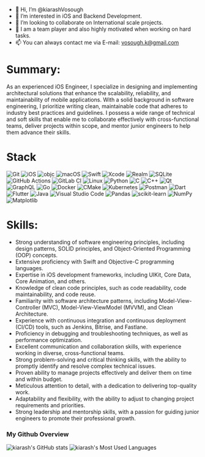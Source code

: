 - 👋 Hi, I’m @kiarashVosough
- 👀 I’m interested in iOS and Backend Development.
- 💞️ I’m looking to collaborate on International scale projects.
- 💪 I am a team player and also highly motivated when working on hard tasks.
- 📫 You can always contact me via E-mail: vosough.k@gmail.com

# Summary:

As an experienced iOS Engineer, I specialize in designing and implementing architectural solutions that enhance the scalability, reliability, and maintainability of mobile applications. With a solid background in software engineering, I prioritize writing clean, maintainable code that adheres to industry best practices and guidelines. I possess a wide range of technical and soft skills that enable me to collaborate effectively with cross-functional teams, deliver projects within scope, and mentor junior engineers to help them advance their skills.

# Stack

![Git](https://img.shields.io/badge/git-%23F05033.svg?style=for-the-badge&logo=git&logoColor=white)
![iOS](https://img.shields.io/badge/iOS-000000?style=for-the-badge&logo=ios&logoColor=white)
![objc](https://img.shields.io/badge/Objective_C-000000?style=for-the-badge&logo=apple&logoColor=white)
![macOS](https://img.shields.io/badge/mac%20os-000000?style=for-the-badge&logo=macos&logoColor=F0F0F0)
![Swift](https://img.shields.io/badge/swift-F54A2A?style=for-the-badge&logo=swift&logoColor=white)
![Xcode](https://img.shields.io/badge/Xcode-007ACC?style=for-the-badge&logo=Xcode&logoColor=white)
![Realm](https://img.shields.io/badge/Realm-39477F?style=for-the-badge&logo=realm&logoColor=white)
![SQLite](https://img.shields.io/badge/sqlite-%2307405e.svg?style=for-the-badge&logo=sqlite&logoColor=white)
![GitHub Actions](https://img.shields.io/badge/github%20actions-%232671E5.svg?style=for-the-badge&logo=githubactions&logoColor=white)
![GitLab CI](https://img.shields.io/badge/gitlab%20ci-%23181717.svg?style=for-the-badge&logo=gitlab&logoColor=white)
![Linux](https://img.shields.io/badge/Linux-FCC624?style=for-the-badge&logo=linux&logoColor=black)
![Python](https://img.shields.io/badge/python-3670A0?style=for-the-badge&logo=python&logoColor=ffdd54)
![C](https://img.shields.io/badge/c-%2300599C.svg?style=for-the-badge&logo=c&logoColor=white)
![C++](https://img.shields.io/badge/c++-%2300599C.svg?style=for-the-badge&logo=c%2B%2B&logoColor=white)
![Qt](https://img.shields.io/badge/Qt-%23217346.svg?style=for-the-badge&logo=Qt&logoColor=white)
![GraphQL](https://img.shields.io/badge/-GraphQL-E10098?style=for-the-badge&logo=graphql&logoColor=white)
![Go](https://img.shields.io/badge/go-%2300ADD8.svg?style=for-the-badge&logo=go&logoColor=white)
![Docker](https://img.shields.io/badge/docker-%230db7ed.svg?style=for-the-badge&logo=docker&logoColor=white)
![CMake](https://img.shields.io/badge/CMake-%23008FBA.svg?style=for-the-badge&logo=cmake&logoColor=white)
![Kubernetes](https://img.shields.io/badge/kubernetes-%23326ce5.svg?style=for-the-badge&logo=kubernetes&logoColor=white)
![Postman](https://img.shields.io/badge/Postman-FF6C37?style=for-the-badge&logo=postman&logoColor=white)
![Dart](https://img.shields.io/badge/dart-%230175C2.svg?style=for-the-badge&logo=dart&logoColor=white)
![Flutter](https://img.shields.io/badge/Flutter-%2302569B.svg?style=for-the-badge&logo=Flutter&logoColor=white)
![Java](https://img.shields.io/badge/java-%23ED8B00.svg?style=for-the-badge&logo=java&logoColor=white)
![Visual Studio Code](https://img.shields.io/badge/Visual%20Studio%20Code-0078d7.svg?style=for-the-badge&logo=visual-studio-code&logoColor=white)
![Pandas](https://img.shields.io/badge/pandas-%23150458.svg?style=for-the-badge&logo=pandas&logoColor=white)
![scikit-learn](https://img.shields.io/badge/scikit--learn-%23F7931E.svg?style=for-the-badge&logo=scikit-learn&logoColor=white)
![NumPy](https://img.shields.io/badge/numpy-%23013243.svg?style=for-the-badge&logo=numpy&logoColor=white)
![Matplotlib](https://img.shields.io/badge/Matplotlib-%23ffffff.svg?style=for-the-badge&logo=Matplotlib&logoColor=black)

# Skills:

- Strong understanding of software engineering principles, including design patterns, SOLID principles, and Object-Oriented Programming (OOP) concepts.
- Extensive proficiency with Swift and Objective-C programming languages.
- Expertise in iOS development frameworks, including UIKit, Core Data, Core Animation, and others.
- Knowledge of clean code principles, such as code readability, code maintainability, and code reuse.
- Familiarity with software architecture patterns, including Model-View-Controller (MVC), Model-View-ViewModel (MVVM), and Clean Architecture.
- Experience with continuous integration and continuous deployment (CI/CD) tools, such as Jenkins, Bitrise, and Fastlane.
- Proficiency in debugging and troubleshooting techniques, as well as performance optimization.
- Excellent communication and collaboration skills, with experience working in diverse, cross-functional teams.
- Strong problem-solving and critical thinking skills, with the ability to promptly identify and resolve complex technical issues.
- Proven ability to manage projects effectively and deliver them on time and within budget.
- Meticulous attention to detail, with a dedication to delivering top-quality work.
- Adaptability and flexibility, with the ability to adjust to changing project requirements and priorities.
- Strong leadership and mentorship skills, with a passion for guiding junior engineers to promote their professional growth.

### My Github Overview
![kiarash's GitHub stats](https://github-readme-stats.vercel.app/api?username=kiarashvosough1999&show_icons=true&theme=radical)
![kiarash's Most Used Languages](https://github-readme-stats.vercel.app/api/top-langs/?username=theappwizard&layout=compact&show_icons=true&title_color=ffffff&icon_color=34abeb&text_color=ffffff&bg_color=000000&)
